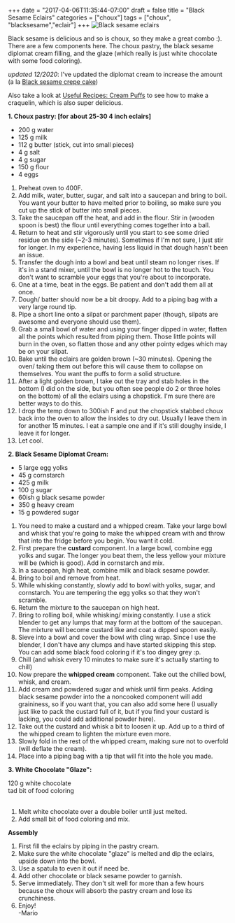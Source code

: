 +++
date = "2017-04-06T11:35:44-07:00"
draft = false
title = "Black Sesame Eclairs"
categories = ["choux"]
tags = ["choux", "blacksesame","eclair"]
+++
![Black sesame eclairs](https://farm5.staticflickr.com/4231/35335306431_36dc843c49_h.jpg)

Black sesame is delicious and so is choux, so they make a great combo :). There are a few components here. The choux pastry, the black sesame diplomat cream filling, and the glaze (which really is just white chocolate with some food coloring).

*updated 12/2020*: I've updated the diplomat cream to increase the amount (a la [Black sesame crepe cake](https://www.mariozeats.com/post/blacksesamecrepecake/))

Also take a look at [Useful Recipes: Cream Puffs](https://www.mariozeats.com/post/creampuffs) to see how to make a craquelin, which is also super delicious.  
  
**1. Choux pastry: [for about 25-30 4 inch eclairs]**  

- 200 g water  
- 125 g milk  
- 112 g butter (stick, cut into small pieces)  
- 4 g salt  
- 4 g sugar  
- 150 g flour  
- 4 eggs  

1. Preheat oven to 400F.  
2. Add milk, water, butter, sugar, and salt into a saucepan and bring to boil. You want your butter to have melted prior to boiling, so make sure you cut up the stick of butter into small pieces.  
3. Take the saucepan off the heat, and add in the flour. Stir in (wooden spoon is best) the flour until everything comes together into a ball.  
4. Return to heat and stir vigorously until you start to see some dried residue on the side (~2-3 minutes). Sometimes if I'm not sure, I just stir for longer. In my experience, having less liquid in that dough hasn't been an issue.  
5. Transfer the dough into a bowl and beat until steam no longer rises. If it's in a stand mixer, until the bowl is no longer hot to the touch. You don't want to scramble your eggs that you're about to incorporate.  
6. One at a time, beat in the eggs. Be patient and don't add them all at once.  
7. Dough/ batter should now be a bit droopy. Add to a piping bag with a very large round tip.  
8. Pipe a short line onto a silpat or parchment paper (though, silpats are awesome and everyone should use them).  
9. Grab a small bowl of water and using your finger dipped in water, flatten all the points which resulted from piping them. Those little points will burn in the oven, so flatten those and any other pointy edges which may be on your silpat.  
10. Bake until the eclairs are golden brown (~30 minutes). Opening the oven/ taking them out before this will cause them to collapse on themselves. You want the puffs to form a solid structure.  
11. After a light golden brown, I take out the tray and stab holes in the bottom (I did on the side, but you often see people do 2 or three holes on the bottom) of all the eclairs using a chopstick. I'm sure there are better ways to do this.    
12. I drop the temp down to 300ish F and put the chopstick stabbed choux back into the oven to allow the insides to dry out. Usually I leave them in for another 15 minutes. I eat a sample one and if it's still doughy inside, I leave it for longer.  
13. Let cool.  

**2. Black Sesame Diplomat Cream:**     
  
- 5 large egg yolks  
- 45 g cornstarch  
- 425 g milk  
- 100 g sugar     
- 60ish g black sesame powder     
- 350 g heavy cream  
- 15 g powdered sugar  
   
1. You need to make a custard and a whipped cream. Take your large bowl and whisk that you're going to make the whipped cream with and throw that into the fridge before you begin. You want it cold.
2. First prepare the **custard** component. In a large bowl, combine egg yolks and sugar. The longer you beat them, the less yellow your mixture will be (which is good). Add in cornstarch and mix.
3. In a saucepan, high heat, combine milk and black sesame powder. 
4. Bring to boil and remove from heat.
5. While whisking constantly, slowly add to bowl with yolks, sugar, and cornstarch. You are tempering the egg yolks so that they won't scramble.
6. Return the mixture to the saucepan on high heat.
7. Bring to rolling boil, while whisking/ mixing constantly. I use a stick blender to get any lumps that may form at the bottom of the saucepan. The mixture will become custard like and coat a dipped spoon easily.
8. Sieve into a bowl and cover the bowl with cling wrap. Since I use the blender, I don't have any clumps and have started skipping this step. You can add some black food coloring if it's too dingey grey :p.   
9. Chill (and whisk every 10 minutes to make sure it's actually starting to chill)
10. Now prepare the **whipped cream** component. Take out the chilled bowl, whisk, and cream. 
11. Add cream and powdered sugar and whisk until firm peaks. Adding black sesame powder into the a noncooked component will add graininess, so if you want that, you can also add some here (I usually just like to pack the custard full of it, but if you find your custard is lacking, you could add additional powder here).  
12. Take out the custard and whisk a bit to loosen it up. Add up to a third of the whipped cream to lighten the mixture even more. 
13. Slowly fold in the rest of the whipped cream, making sure not to overfold (will deflate the cream).  
14. Place into a piping bag with a tip that will fit into the hole you made.   

**3. White Chocolate "Glaze":**  

120 g white chocolate  
tad bit of food coloring  
&nbsp;  
1. Melt white chocolate over a double boiler until just melted.  
2. Add small bit of food coloring and mix.  

**Assembly**  

1. First fill the eclairs by piping in the pastry cream.  
2. Make sure the white chocolate "glaze" is melted and dip the eclairs, upside down into the bowl.  
3. Use a spatula to even it out if need be.  
4. Add other chocolate or black sesame powder to garnish.  
5. Serve immediately. They don't sit well for more than a few hours because the choux will absorb the pastry cream and lose its crunchiness.  
6. Enjoy!  
-Mario